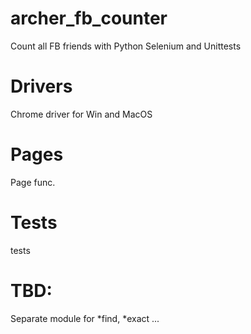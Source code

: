 # archer_fb_counter
Count all FB friends with Python Selenium and Unittests

# Drivers
Chrome driver for Win and MacOS

# Pages
Page func.

# Tests
tests

# TBD:
Separate module for *find, *exact ...
